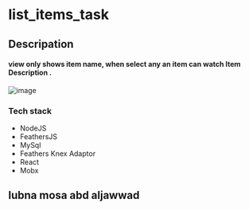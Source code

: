 # list_items_task
## Descripation 

 #### view only shows item name, when select  any an item can watch Item Description . 

![image](https://files.gitter.im/lubnaabd/cFAF/Screenshot-from-2018-12-27-15-08-56.png)

### Tech stack
- NodeJS 
- FeathersJS
- MySql
- Feathers Knex Adaptor
- React 
- Mobx

## lubna mosa abd aljawwad
